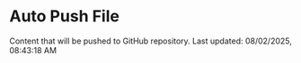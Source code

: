 # Auto Push File

Content that will be pushed to GitHub repository.
Last updated: 08/02/2025, 08:43:18 AM